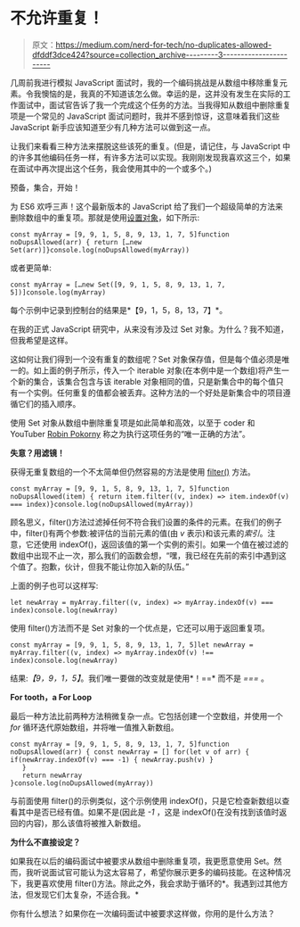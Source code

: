 # 不允许重复！

> 原文：<https://medium.com/nerd-for-tech/no-duplicates-allowed-dfddf3dce424?source=collection_archive---------3----------------------->

几周前我进行模拟 JavaScript 面试时，我的一个编码挑战是从数组中移除重复元素。令我懊恼的是，我真的不知道该怎么做。幸运的是，这并没有发生在实际的工作面试中，面试官告诉了我一个完成这个任务的方法。当我得知从数组中删除重复项是一个常见的 JavaScript 面试问题时，我并不感到惊讶，这意味着我们这些 JavaScript 新手应该知道至少有几种方法可以做到这一点。

让我们来看看三种方法来摆脱这些该死的重复。(但是，请记住，与 JavaScript 中的许多其他编码任务一样，有许多方法可以实现。我刚刚发现我喜欢这三个，如果在面试中再次提出这个任务，我会使用其中的一个或多个。)

预备，集合，开始！

为 ES6 欢呼三声！这个最新版本的 JavaScript 给了我们一个超级简单的方法来删除数组中的重复项。那就是使用[设置对象](https://developer.mozilla.org/en-US/docs/Web/JavaScript/Reference/Global_Objects/Set)，如下所示:

```
const myArray = [9, 9, 1, 5, 8, 9, 13, 1, 7, 5]function noDupsAllowed(arr) { return […new Set(arr)]}console.log(noDupsAllowed(myArray))
```

或者更简单:

```
const myArray = […new Set([9, 9, 1, 5, 8, 9, 13, 1, 7, 5])]console.log(myArray)
```

每个示例中记录到控制台的结果是*【9，1，5，8，13，7】*。

在我的正式 JavaScript 研究中，从来没有涉及过 Set 对象。为什么？我不知道，但我希望是这样。

这如何让我们得到一个没有重复的数组呢？Set 对象保存值，但是每个值必须是唯一的。如上面的例子所示，传入一个 iterable 对象(在本例中是一个数组)将产生一个新的集合，该集合包含与该 iterable 对象相同的值，只是新集合中的每个值只有一个实例。任何重复的值都会被丢弃。这种方法的一个好处是新集合中的项目遵循它们的插入顺序。

使用 Set 对象从数组中删除重复项是如此简单和高效，以至于 coder 和 YouTuber [Robin Pokorny](https://www.youtube.com/watch?v=bRpVR1x_O8Q) 称之为执行这项任务的“唯一正确的方法”。

**失意？用滤镜！**

获得无重复数组的一个不太简单但仍然容易的方法是使用 [filter()](https://developer.mozilla.org/en-US/docs/Web/JavaScript/Reference/Global_Objects/Array/filter) 方法。

```
const myArray = [9, 9, 1, 5, 8, 9, 13, 1, 7, 5]function noDupsAllowed(item) { return item.filter((v, index) => item.indexOf(v) === index)}console.log(noDupsAllowed(myArray))
```

顾名思义，filter()方法过滤掉任何不符合我们设置的条件的元素。在我们的例子中，filter()有两个参数:被评估的当前元素的值(由 *v* 表示)和该元素的*索引*。注意，它还使用 indexOf()，返回该值的第一个实例的索引。如果一个值在被过滤的数组中出现不止一次，那么我们的函数会想，“嘿，我已经在先前的索引中遇到这个值了。抱歉，伙计，但我不能让你加入新的队伍。”

上面的例子也可以这样写:

```
let newArray = myArray.filter((v, index) => myArray.indexOf(v) === index)console.log(newArray)
```

使用 filter()方法而不是 Set 对象的一个优点是，它还可以用于返回重复项。

```
const myArray = [9, 9, 1, 5, 8, 9, 13, 1, 7, 5]let newArray = myArray.filter((v, index) => myArray.indexOf(v) !== index)console.log(newArray)
```

结果:*【9，9，1，5】*。我们唯一要做的改变就是使用*！==* 而不是 *===* 。

**For tooth，a For Loop**

最后一种方法比前两种方法稍微复杂一点。它包括创建一个空数组，并使用一个 *for* 循环迭代原始数组，并将唯一值推入新数组。

```
const myArray = [9, 9, 1, 5, 8, 9, 13, 1, 7, 5]function noDupsAllowed(arr) { const newArray = [] for(let v of arr) { if(newArray.indexOf(v) === -1) { newArray.push(v) }
   }
   return newArray
}console.log(noDupsAllowed(myArray))
```

与前面使用 filter()的示例类似，这个示例使用 indexOf()，只是它检查新数组以查看其中是否已经有值。如果不是(因此是 *-1* ，这是 indexOf()在没有找到该值时返回的内容)，那么该值将被推入新数组。

**为什么不直接设定？**

如果我在以后的编码面试中被要求从数组中删除重复项，我更愿意使用 Set。然而，我听说面试官可能认为这太容易了，希望你展示更多的编码技能。在这种情况下，我更喜欢使用 filter()方法。除此之外，我会求助于循环的*。我遇到过其他方法，但发现它们太复杂，不适合我。*

你有什么想法？如果你在一次编码面试中被要求这样做，你用的是什么方法？
